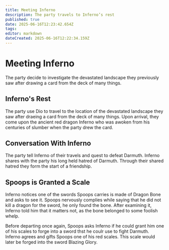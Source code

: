 ```yaml
---
title: Meeting Inferno
description: The party travels to Inferno’s rest
published: true
date: 2025-06-16T12:23:42.654Z
tags: 
editor: markdown
dateCreated: 2025-06-16T12:22:34.159Z
---
```


# Meeting Inferno
The party decide to investigate the devastated landscape they previously saw after drawing a card from the deck of many things. 

## Inferno's Rest
The party use Dio to travel to the location of the devastated landscape they saw after draeing a card from the deck of many things. Upon arrival, they come upon the ancient red dragon Inferno who was awoken from his centuries of slumber when the party drew the card. 


## Conversation With Inferno
The party tell Inferno of their travels and quest to defeat Darmuth. Inferno shares with the party his long held hatred of Darmuth. Through their shared hatred they form the start of a friendship. 

## Spoops is Granted a Scale
Inferno notices one of the swords Spoops carries is made of Dragon Bone and asks to see it. Spoops nervously complies while saying that he did not kill a dragon for the sword, he only found the bone. After examining it, Inferno told him that it matters not, as the bone belonged to some foolish whelp.

Before departing once again, Spoops asks Inferno if he could grant him one of his scales to forge into a sword thst he coulr use to fight Darmuth. Inferno agrees and gifts Spoops one of his red scales. This scale would later be forged into the sword Blazing Glory.